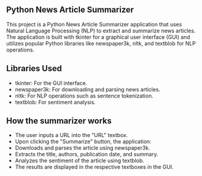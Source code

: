 ## Python News Article Summarizer 
This project is a Python News Article Summarizer application that uses Natural Language Processing (NLP) to extract and summarize news articles.
The application is built with tkinter for a graphical user interface (GUI) and utilizes popular Python libraries like newspaper3k, nltk, and textblob for NLP operations.

## Libraries Used
- tkinter: For the GUI interface.
- newspaper3k: For downloading and parsing news articles.
- nltk: For NLP operations such as sentence tokenization.
- textblob: For sentiment analysis.

## How the summarizer works
- The user inputs a URL into the "URL" textbox.
- Upon clicking the "Summarize" button, the application:
- Downloads and parses the article using newspaper3k.
- Extracts the title, authors, publication date, and summary.
- Analyzes the sentiment of the article using textblob.
- The results are displayed in the respective textboxes in the GUI.
